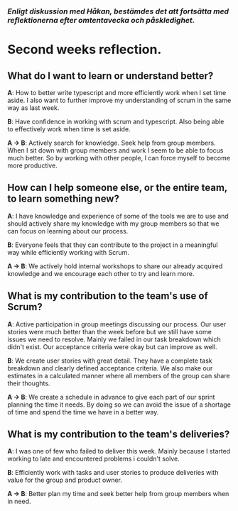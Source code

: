 ### *Enligt diskussion med Håkan, bestämdes det att fortsätta med reflektionerna efter omtentavecka och påskledighet.*

# Second weeks reflection.

## What do I want to learn or understand better?

**A**: How to better write typescript and more efficiently work when I set time aside. I also want to further improve my understanding of scrum in the same way as last week.

**B**: Have confidence in working with scrum and typescript. Also being able to effectively work when time is set aside.

**A -> B**: Actively search for knowledge. Seek help from group members. When I sit down with group members and work I seem to be able to focus much better. So by working with other people, I can force myself to become more productive. 

## How can I help someone else, or the entire team, to learn something new?

**A**: I have knowledge and experience of some of the tools we are to use and should actively share my knowledge with my group members so that we can focus on learning about our process.

**B**: Everyone feels that they can contribute to the project in a meaningful way while efficiently working with Scrum. 

**A -> B**: We actively hold internal workshops to share our already acquired knowledge and we encourage each other to try and learn more.

## What is my contribution to the team's use of Scrum?

**A**: Active participation in group meetings discussing our process. Our user stories were much better than the week before but we still have some issues we need to resolve. Mainly we failed in our task breakdown which didn't exist. Our acceptance criteria were okay but can improve as well.

**B**: We create user stories with great detail. They have a complete task breakdown and clearly defined acceptance criteria. We also make our estimates in a calculated manner where all members of the group can share their thoughts.

**A -> B**: We create a schedule in advance to give each part of our sprint planning the time it needs. By doing so we can avoid the issue of a shortage of time and spend the time we have in a better way. 

## What is my contribution to the team's deliveries?

**A**: I was one of few who failed to deliver this week. Mainly because I started working to late and encountered problems i couldn't solve.

**B**: Efficiently work with tasks and user stories to produce deliveries with value for the group and product owner.

**A -> B**: Better plan my time and seek better help from group members when in need.
